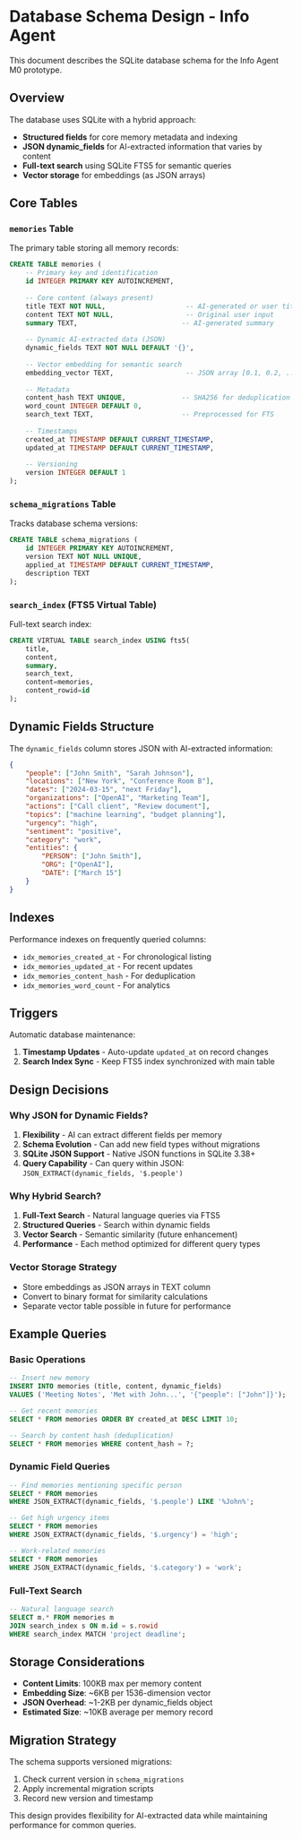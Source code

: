# Database Schema Design - Info Agent

This document describes the SQLite database schema for the Info Agent M0 prototype.

## Overview

The database uses SQLite with a hybrid approach:
- **Structured fields** for core memory metadata and indexing
- **JSON dynamic_fields** for AI-extracted information that varies by content
- **Full-text search** using SQLite FTS5 for semantic queries
- **Vector storage** for embeddings (as JSON arrays)

## Core Tables

### `memories` Table

The primary table storing all memory records:

```sql
CREATE TABLE memories (
    -- Primary key and identification
    id INTEGER PRIMARY KEY AUTOINCREMENT,
    
    -- Core content (always present)
    title TEXT NOT NULL,                    -- AI-generated or user title
    content TEXT NOT NULL,                  -- Original user input
    summary TEXT,                          -- AI-generated summary
    
    -- Dynamic AI-extracted data (JSON)
    dynamic_fields TEXT NOT NULL DEFAULT '{}',
    
    -- Vector embedding for semantic search
    embedding_vector TEXT,                  -- JSON array [0.1, 0.2, ...]
    
    -- Metadata
    content_hash TEXT UNIQUE,              -- SHA256 for deduplication  
    word_count INTEGER DEFAULT 0,
    search_text TEXT,                      -- Preprocessed for FTS
    
    -- Timestamps
    created_at TIMESTAMP DEFAULT CURRENT_TIMESTAMP,
    updated_at TIMESTAMP DEFAULT CURRENT_TIMESTAMP,
    
    -- Versioning
    version INTEGER DEFAULT 1
);
```

### `schema_migrations` Table

Tracks database schema versions:

```sql
CREATE TABLE schema_migrations (
    id INTEGER PRIMARY KEY AUTOINCREMENT,
    version TEXT NOT NULL UNIQUE,
    applied_at TIMESTAMP DEFAULT CURRENT_TIMESTAMP,
    description TEXT
);
```

### `search_index` (FTS5 Virtual Table)

Full-text search index:

```sql
CREATE VIRTUAL TABLE search_index USING fts5(
    title, 
    content, 
    summary, 
    search_text,
    content=memories,
    content_rowid=id
);
```

## Dynamic Fields Structure

The `dynamic_fields` column stores JSON with AI-extracted information:

```json
{
    "people": ["John Smith", "Sarah Johnson"],
    "locations": ["New York", "Conference Room B"],
    "dates": ["2024-03-15", "next Friday"],
    "organizations": ["OpenAI", "Marketing Team"],
    "actions": ["Call client", "Review document"],
    "topics": ["machine learning", "budget planning"],
    "urgency": "high",
    "sentiment": "positive", 
    "category": "work",
    "entities": {
        "PERSON": ["John Smith"],
        "ORG": ["OpenAI"],
        "DATE": ["March 15"]
    }
}
```

## Indexes

Performance indexes on frequently queried columns:

- `idx_memories_created_at` - For chronological listing
- `idx_memories_updated_at` - For recent updates
- `idx_memories_content_hash` - For deduplication
- `idx_memories_word_count` - For analytics

## Triggers

Automatic database maintenance:

1. **Timestamp Updates** - Auto-update `updated_at` on record changes
2. **Search Index Sync** - Keep FTS5 index synchronized with main table

## Design Decisions

### Why JSON for Dynamic Fields?

1. **Flexibility** - AI can extract different fields per memory
2. **Schema Evolution** - Can add new field types without migrations  
3. **SQLite JSON Support** - Native JSON functions in SQLite 3.38+
4. **Query Capability** - Can query within JSON: `JSON_EXTRACT(dynamic_fields, '$.people')`

### Why Hybrid Search?

1. **Full-Text Search** - Natural language queries via FTS5
2. **Structured Queries** - Search within dynamic fields
3. **Vector Search** - Semantic similarity (future enhancement)
4. **Performance** - Each method optimized for different query types

### Vector Storage Strategy

- Store embeddings as JSON arrays in TEXT column
- Convert to binary format for similarity calculations
- Separate vector table possible in future for performance

## Example Queries

### Basic Operations
```sql
-- Insert new memory
INSERT INTO memories (title, content, dynamic_fields) 
VALUES ('Meeting Notes', 'Met with John...', '{"people": ["John"]}');

-- Get recent memories
SELECT * FROM memories ORDER BY created_at DESC LIMIT 10;

-- Search by content hash (deduplication)
SELECT * FROM memories WHERE content_hash = ?;
```

### Dynamic Field Queries
```sql
-- Find memories mentioning specific person
SELECT * FROM memories 
WHERE JSON_EXTRACT(dynamic_fields, '$.people') LIKE '%John%';

-- Get high urgency items
SELECT * FROM memories 
WHERE JSON_EXTRACT(dynamic_fields, '$.urgency') = 'high';

-- Work-related memories
SELECT * FROM memories 
WHERE JSON_EXTRACT(dynamic_fields, '$.category') = 'work';
```

### Full-Text Search
```sql
-- Natural language search
SELECT m.* FROM memories m 
JOIN search_index s ON m.id = s.rowid 
WHERE search_index MATCH 'project deadline';
```

## Storage Considerations

- **Content Limits**: 100KB max per memory content
- **Embedding Size**: ~6KB per 1536-dimension vector
- **JSON Overhead**: ~1-2KB per dynamic_fields object
- **Estimated Size**: ~10KB average per memory record

## Migration Strategy

The schema supports versioned migrations:
1. Check current version in `schema_migrations`
2. Apply incremental migration scripts
3. Record new version and timestamp

This design provides flexibility for AI-extracted data while maintaining performance for common queries.